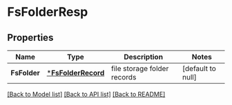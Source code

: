 # FsFolderResp

## Properties
Name | Type | Description | Notes
------------ | ------------- | ------------- | -------------
**FsFolder** | [***FsFolderRecord**](FSFolderRecord.md) | file storage folder records | [default to null]

[[Back to Model list]](../README.md#documentation-for-models) [[Back to API list]](../README.md#documentation-for-api-endpoints) [[Back to README]](../README.md)


